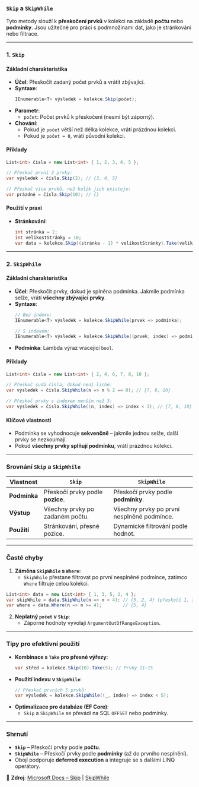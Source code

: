 
### **`Skip` a `SkipWhile`**  

Tyto metody slouží k **přeskočení prvků** v kolekci na základě **počtu** nebo **podmínky**. Jsou užitečné pro práci s podmnožinami dat, jako je stránkování nebo filtrace.

---

### **1. `Skip`**  

#### **Základní charakteristika**  

- **Účel**: Přeskočit zadaný počet prvků a vrátit zbývající.  
- **Syntaxe**:  
  ```csharp  
  IEnumerable<T> výsledek = kolekce.Skip(počet);  
  ```  
- **Parametr**:  
  - `počet`: Počet prvků k přeskočení (nesmí být záporný).  
- **Chování**:  
  - Pokud je `počet` větší než délka kolekce, vrátí prázdnou kolekci.  
  - Pokud je `počet = 0`, vrátí původní kolekci.  

#### **Příklady**  

```csharp  
List<int> čísla = new List<int> { 1, 2, 3, 4, 5 };  

// Přeskoč první 2 prvky:  
var výsledek = čísla.Skip(2); // {3, 4, 5}  

// Přeskoč více prvků, než kolik jich existuje:  
var prázdné = čísla.Skip(10); // {}  
```  

#### **Použití v praxi**  

- **Stránkování**:  
  ```csharp  
  int stránka = 2;  
  int velikostStránky = 10;  
  var data = kolekce.Skip((stránka - 1) * velikostStránky).Take(velikostStránky);  
  ```  

---

### **2. `SkipWhile`**  

#### **Základní charakteristika**  

- **Účel**: Přeskočit prvky, dokud je splněna podmínka. Jakmile podmínka selže, vrátí **všechny zbývající prvky**.  
- **Syntaxe**:  
  ```csharp  
  // Bez indexu:  
  IEnumerable<T> výsledek = kolekce.SkipWhile(prvek => podmínka);  

  // S indexem:  
  IEnumerable<T> výsledek = kolekce.SkipWhile((prvek, index) => podmínka);  
  ```  
- **Podmínka**: Lambda výraz vracející `bool`.  

#### **Příklady**  

```csharp  
List<int> čísla = new List<int> { 2, 4, 6, 7, 8, 10 };  

// Přeskoč sudá čísla, dokud není liché:  
var výsledek = čísla.SkipWhile(n => n % 2 == 0); // {7, 8, 10}  

// Přeskoč prvky s indexem menším než 3:  
var výsledek = čísla.SkipWhile((n, index) => index < 3); // {7, 8, 10}  
```  

#### **Klíčové vlastnosti**  

- Podmínka se vyhodnocuje **sekvenčně** – jakmile jednou selže, další prvky se nezkoumají.  
- Pokud **všechny prvky splňují podmínku**, vrátí prázdnou kolekci.  

---

### **Srovnání `Skip` a `SkipWhile`**  

| Vlastnost               | **`Skip`**                          | **`SkipWhile`**                      |  
|-------------------------|--------------------------------------|--------------------------------------|  
| **Podmínka**            | Přeskočí prvky podle **pozice**.     | Přeskočí prvky podle **podmínky**.   |  
| **Výstup**              | Všechny prvky po zadaném počtu.     | Všechny prvky po první nesplněné podmínce. |  
| **Použití**             | Stránkování, přesné pozice.         | Dynamické filtrování podle hodnot.   |  

---

### **Časté chyby**  

1. **Záměna `SkipWhile` s `Where`**:  
   - `SkipWhile` přestane filtrovat po první nesplněné podmínce, zatímco `Where` filtruje celou kolekci.  
  ```csharp  
  List<int> data = new List<int> { 1, 3, 5, 2, 4 };  
  var skipWhile = data.SkipWhile(n => n < 4); // {5, 2, 4} (přeskočí 1, 3)  
  var where = data.Where(n => n >= 4);        // {5, 4}  
  ```  

2. **Neplatný `počet` v `Skip`**:  
   - Záporné hodnoty vyvolají `ArgumentOutOfRangeException`.  

---

### **Tipy pro efektivní použití**  

- **Kombinace s `Take` pro přesné výřezy**:  
  ```csharp  
  var střed = kolekce.Skip(10).Take(5); // Prvky 11–15  
  ```  
- **Použití indexu v `SkipWhile`**:  
  ```csharp  
  // Přeskoč prvních 5 prvků:  
  var výsledek = kolekce.SkipWhile((_, index) => index < 5);  
  ```  
- **Optimalizace pro databáze (EF Core)**:  
  - `Skip` a `SkipWhile` se převádí na SQL `OFFSET` nebo podmínky.  

---

### **Shrnutí**  
- **`Skip`** – Přeskočí prvky podle **počtu**.  
- **`SkipWhile`** – Přeskočí prvky podle **podmínky** (až do prvního nesplnění).  
- Obojí podporuje **deferred execution** a integruje se s dalšími LINQ operátory.  

📖 **Zdroj**: [Microsoft Docs – Skip](https://learn.microsoft.com/cs-cz/dotnet/api/system.linq.enumerable.skip) | [SkipWhile](https://learn.microsoft.com/cs-cz/dotnet/api/system.linq.enumerable.skipwhile)
